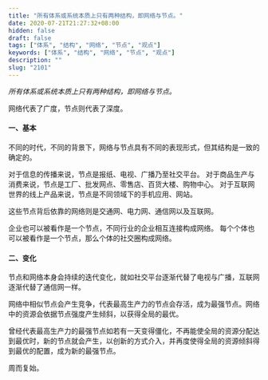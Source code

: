 ```yaml
---
title: "所有体系或系统本质上只有两种结构，即网络与节点。"
date: 2020-07-21T21:27:32+08:00
hidden: false
draft: false
tags: ["体系", "结构", "网络", "节点", "观点"]
keywords: ["体系", "结构", "网络", "节点", "观点"]
description: ""
slug: "2101"
---
```


*所有体系或系统本质上只有两种结构，即网络与节点。*

网络代表了广度，节点则代表了深度。

<!--more-->

#### 一、基本
不同的时代，不同的背景下，网络与节点具有不同的表现形式，但其结构是一致的确定的。

对于信息的传播来说，节点是报纸、电视、广播乃至社交平台。
对于商品生产与消费来说，节点是工厂、批发网点、零售店、百货大楼、购物中心。
对于互联网世界的线上产品来说，节点是不同领域下的手机应用、网站。

这些节点背后依靠的网络则是交通网、电力网、通信网以及互联网。

企业也可以被看作是一个节点，不同行业的企业相互连接构成网络。
每个个体也可以被看作是一个节点，那么个体的社交圈构成网络。

#### 二、变化
节点和网络本身会持续的迭代变化，就如社交平台逐渐代替了电视与广播，互联网逐渐代替了通信网一样。

网络中相似节点会产生竞争，代表最高生产力的节点会存活，成为最强节点。网络中的资源会依据节点强度产生倾斜，以获得全局的最优。

曾经代表最高生产力的最强节点如若有一天变得僵化，不再能使全局的资源分配达到最优时，新的节点就会产生，以创新的方式介入，并再度使得全局的资源倾斜得到最优的配置，成为新的最强节点。

周而复始。